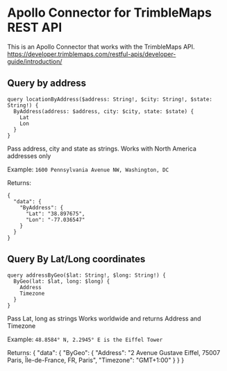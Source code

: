 # Apollo Connector for TrimbleMaps REST API

This is an Apollo Connector that works with the TrimbleMaps API.
https://developer.trimblemaps.com/restful-apis/developer-guide/introduction/

## Query by address


```
query locationByAddress($address: String!, $city: String!, $state: String!) {
  ByAddress(address: $address, city: $city, state: $state) {
    Lat
    Lon
  }
}
```

Pass address, city and state as strings.
Works with North America addresses only

Example:
`1600 Pennsylvania Avenue NW, Washington, DC`

Returns:
```
{
  "data": {
    "ByAddress": {
      "Lat": "38.897675",
      "Lon": "-77.036547"
    }
  }
}
```

## Query By Lat/Long coordinates

```
query addressByGeo($lat: String!, $long: String!) {
  ByGeo(lat: $lat, long: $long) {
    Address
    Timezone
  }
}
```

Pass Lat, long as strings
Works worldwide and returns Address and Timezone

Example:
`48.8584° N, 2.2945° E is the Eiffel Tower`

Returns:
{
  "data": {
    "ByGeo": {
      "Address": "2 Avenue Gustave Eiffel, 75007 Paris, Île-de-France, FR, Paris",
      "Timezone": "GMT+1:00"
    }
  }
}


